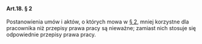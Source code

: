 #### Art.18. § 2

Postanowienia umów i aktów, o których mowa w [§ 2](./art_10-1.md), mniej korzystne dla pracownika niż przepisy prawa pracy są nieważne; zamiast nich stosuje się odpowiednie przepisy prawa pracy.

